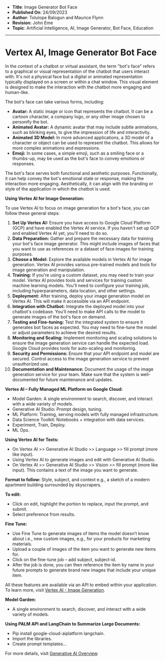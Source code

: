 - **Title**: Image Generator Bot Face
- **Published On**: 24/09/2023
- **Author**: Tolulope Balogun and Maurice Flynn
- **Revision**: John Eme
- **Topic**: Artificial Intelligence, AI, Image Generator, Bot Face, Education

---
# Vertex AI, Image Generator Bot Face

In the context of a chatbot or virtual assistant, the term "bot's face" refers to a graphical or visual representation of the chatbot that users interact with. It's not a physical face but a digital or animated representation typically displayed on a screen or within a chat window. This visual element is designed to make the interaction with the chatbot more engaging and human-like.

The bot's face can take various forms, including:
- **Avatar:** A static image or icon that represents the chatbot. It can be a cartoon character, a company logo, or any other image chosen to personify the bot.
- **Animated Avatar:** A dynamic avatar that may include subtle animations, such as blinking eyes, to give the impression of life and interactivity.
- **Animated 3D Model:** In more advanced applications, a 3D model of a character or object can be used to represent the chatbot. This allows for more complex animations and expressions.
- **Emoji:** In some cases, a simple emoji, such as a smiling face or a thumbs-up, may be used as the bot's face to convey emotions or responses.

The bot's face serves both functional and aesthetic purposes. Functionally, it can help convey the bot's emotional state or response, making the interaction more engaging. Aesthetically, it can align with the branding or style of the application in which the chatbot is used.

**Using Vertex AI for Image Generation:**

To use Vertex AI to focus on image generation for a bot's face, you can follow these general steps:
1. **Set Up Vertex AI:** Ensure you have access to Google Cloud Platform (GCP) and have enabled the Vertex AI service. If you haven't set up GCP and enabled Vertex AI yet, you'll need to do so.
2. **Data Preparation:** Gather and prepare the necessary data for training your bot's face image generator. This might include images of faces that you want to use as references or a dataset of face images for training purposes.
3. **Choose a Model:** Explore the available models in Vertex AI for image generation. Vertex AI provides various pre-trained models and tools for image generation and manipulation.
4. **Training:** If you're using a custom dataset, you may need to train your model. Vertex AI provides tools and services for training custom machine learning models. You'll need to configure your training job, including hyperparameters, data location, and other settings.
5. **Deployment:** After training, deploy your image generation model on Vertex AI. This will make it accessible via an API endpoint.
6. **Integration with Chatbot:** Integrate the deployed model into your chatbot's codebase. You'll need to make API calls to the model to generate images of the bot's face on demand.
7. **Testing and Fine-tuning:** Test the integrated system to ensure it generates bot faces as expected. You may need to fine-tune the model or adjust parameters to achieve the desired results.
8. **Monitoring and Scaling:** Implement monitoring and scaling solutions to ensure the image generation service can handle the expected load. Google Cloud provides tools for auto-scaling and monitoring.
9. **Security and Permissions:** Ensure that your API endpoint and model are secured. Control access to the image generation service to prevent unauthorized use.
10. **Documentation and Maintenance:** Document the usage of the image generation service for your team. Make sure that the system is well-documented for future maintenance and updates.

**Vertex AI – Fully Managed ML Platform on Google Cloud:**
- Model Garden: A single environment to search, discover, and interact with a wide variety of models.
- Generative AI Studio: Prompt design, tuning.
- ML Platform: Training, serving models with fully managed infrastructure.
- Data Science Toolkit: Notebooks + integration with data services.
- Experiment, Train, Deploy.
- ML Ops.

**Using Vertex AI for Texts:**
- On Vertex AI >> Generative AI Studio >> Language >> fill prompt (more like input).
- Using Vertex AI to generate images and edit with Generative AI Studio.
- On Vertex AI >> Generative AI Studio >> Vision >> fill prompt (more like input). This contains a text of the image you want to generate.

**Format to follow:**
Style, subject, and context e.g., a sketch of a modern apartment building surrounded by skyscrapers.

**To edit:**
- Click on edit, highlight the portion to replace, input the prompt, and submit.
- Select preference from results.

**Fine Tune:**
- Use Fine Tune to generate images of items the model doesn’t know about i.e., new custom images, e.g., for your products for marketing materials.
- Upload a couple of images of the item you want to generate new items for.
- Click on the fine-tune job – add subject, subject-id.
- After the job is done, you can then reference the item by name in your future prompts to generate brand new images that include your unique item.

All these features are available via an API to embed within your application. To learn more, visit [Vertex AI - Image Generation](https://goo.gle/vertex-ai-image-gen).

**Model Garden:**
- A single environment to search, discover, and interact with a wide variety of models.

**Using PALM API and LangChain to Summarize Large Documents:**
- Pip install google-cloud-aiplatform langchain.
- Import the libraries.
- Create prompt templates…

For more details, visit [Generative AI Overview](https://goo.gle/generative-ai-overview).
